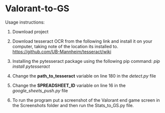 # Valorant-to-GS

Usage instructions:

1. Download project

2. Download tesseract OCR from the following link and install it on your computer, taking note of the location its installed to. https://github.com/UB-Mannheim/tesseract/wiki

3. Installing the pytesseract package using the following pip command: *pip install pytesseract*

4. Change the **path_to_tesseract** variable on line 180 in the *detect.py* file

5. Change the **SPREADSHEET_ID** variable on line 16 in the *google_sheets_push.py* file

6. To run the program put a screenshot of the Valorant end game screen in the Screenshots folder and then run the Stats_to_GS.py file.
